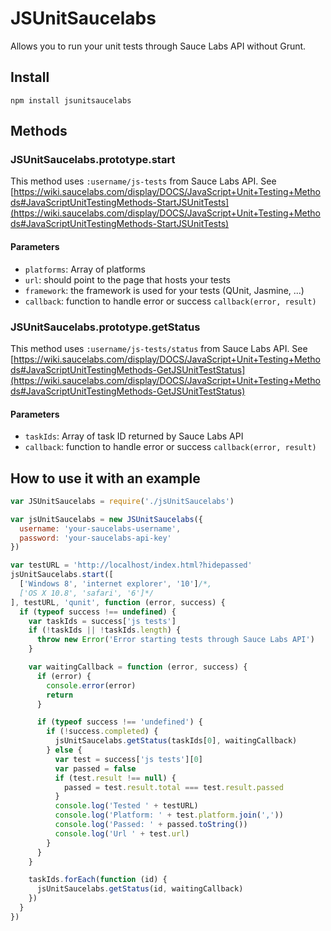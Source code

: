 # JSUnitSaucelabs

Allows you to run your unit tests through Sauce Labs API without Grunt.

## Install

```shell
npm install jsunitsaucelabs
```

## Methods

### JSUnitSaucelabs.prototype.start

This method uses `:username/js-tests` from Sauce Labs API.
See [https://wiki.saucelabs.com/display/DOCS/JavaScript+Unit+Testing+Methods#JavaScriptUnitTestingMethods-StartJSUnitTests](https://wiki.saucelabs.com/display/DOCS/JavaScript+Unit+Testing+Methods#JavaScriptUnitTestingMethods-StartJSUnitTests)

#### Parameters

- `platforms`: Array of platforms
- `url`: should point to the page that hosts your tests
- `framework`: the framework is used for your tests (QUnit, Jasmine, ...)
- `callback`: function to handle error or success `callback(error, result)`

### JSUnitSaucelabs.prototype.getStatus

This method uses `:username/js-tests/status` from Sauce Labs API.
See [https://wiki.saucelabs.com/display/DOCS/JavaScript+Unit+Testing+Methods#JavaScriptUnitTestingMethods-GetJSUnitTestStatus](https://wiki.saucelabs.com/display/DOCS/JavaScript+Unit+Testing+Methods#JavaScriptUnitTestingMethods-GetJSUnitTestStatus)

#### Parameters

- `taskIds`: Array of task ID returned by Sauce Labs API
- `callback`: function to handle error or success `callback(error, result)`

## How to use it with an example

```js
var JSUnitSaucelabs = require('./jsUnitSaucelabs')

var jsUnitSaucelabs = new JSUnitSaucelabs({
  username: 'your-saucelabs-username',
  password: 'your-saucelabs-api-key'
})

var testURL = 'http://localhost/index.html?hidepassed'
jsUnitSaucelabs.start([
  ['Windows 8', 'internet explorer', '10']/*,
  ['OS X 10.8', 'safari', '6']*/
], testURL, 'qunit', function (error, success) {
  if (typeof success !== undefined) {
    var taskIds = success['js tests']
    if (!taskIds || !taskIds.length) {
      throw new Error('Error starting tests through Sauce Labs API')
    }

    var waitingCallback = function (error, success) {
      if (error) {
        console.error(error)
        return
      }

      if (typeof success !== 'undefined') {
        if (!success.completed) {
          jsUnitSaucelabs.getStatus(taskIds[0], waitingCallback)
        } else {
          var test = success['js tests'][0]
          var passed = false
          if (test.result !== null) {
            passed = test.result.total === test.result.passed
          }
          console.log('Tested ' + testURL)
          console.log('Platform: ' + test.platform.join(','))
          console.log('Passed: ' + passed.toString())
          console.log('Url ' + test.url)
        }
      }
    }

    taskIds.forEach(function (id) {
      jsUnitSaucelabs.getStatus(id, waitingCallback)
    })
  }
})
```

